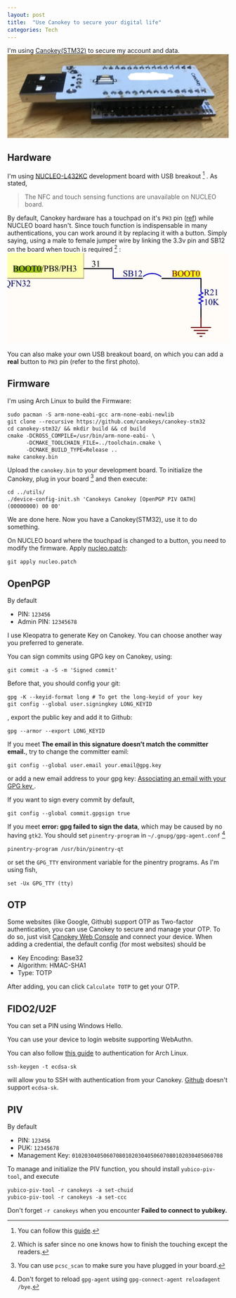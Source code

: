 ```yaml
---
layout: post
title:  "Use Canokey to secure your digital life"
categories: Tech
---
```


I'm using [Canokey(STM32)](https://github.com/canokeys/canokey-stm32) to secure my account and data.
![Canokey USB breakout board with button](/assets/img/canokey_usb_breakout.webp)

## Hardware

I'm using [NUCLEO-L432KC](https://os.mbed.com/platforms/ST-Nucleo-L432KC/) development board with USB breakout [^1] .
As stated,
> The NFC and touch sensing functions are unavailable on NUCLEO board.

By default, Canokey hardware has a touchpad on it's `PH3` pin ([ref](https://github.com/canokeys/canokey-stm32/blob/490e140342f0993e36e3441a4b42739ef4955e85/Inc/main.h#L70)) while NUCLEO board hasn't.
Since touch function is indispensable in many authentications, you can work around it by replacing it with a button.
Simply saying, using a male to female jumper wire by linking the 3.3v pin and SB12 on the board when touch is required [^2] :
![Canokey PH3 SB12](/assets/img/canokey_sb12.jpg)

You can also make your own USB breakout board, on which you can add a **real** button to `PH3` pin (refer to the first photo).

## Firmware 
I'm using Arch Linux to build the Firmware:
```shell
sudo pacman -S arm-none-eabi-gcc arm-none-eabi-newlib
git clone --recursive https://github.com/canokeys/canokey-stm32
cd canokey-stm32/ && mkdir build && cd build
cmake -DCROSS_COMPILE=/usr/bin/arm-none-eabi- \
      -DCMAKE_TOOLCHAIN_FILE=../toolchain.cmake \
      -DCMAKE_BUILD_TYPE=Release ..
make canokey.bin
```
Upload the `canokey.bin` to your development board. To initialize the Canokey, plug in your board [^3] and then execute:
```shell
cd ../utils/
./device-config-init.sh 'Canokeys Canokey [OpenPGP PIV OATH] (00000000) 00 00'
```
We are done here. Now you have a Canokey(STM32), use it to do something.


On NUCLEO board where the touchpad is changed to a button, you need to modify the firmware. Apply [nucleo.patch](/assets/file/nucleo.patch):
```shell
git apply nucleo.patch
```

## OpenPGP
By default
- PIN: `123456`
- Admin PIN: `12345678`

I use Kleopatra to generate Key on Canokey. You can choose another way you preferred to generate.

You can sign commits using GPG key on Canokey, using:
```shell
git commit -a -S -m 'Signed commit'
```
Before that, you should config your git:
```shell
gpg -K --keyid-format long # To get the long-keyid of your key
git config --global user.signingkey LONG_KEYID
```
, export the public key and add it to Github:
```shell
gpg --armor --export LONG_KEYID
```

If you meet **The email in this signature doesn’t match the committer email.**, try to change the committer eamil:
```shell
git config --global user.email your.email@gpg.key
```
or add a new email address to your gpg key: [Associating an email with your GPG key
](https://docs.github.com/en/github/authenticating-to-github/associating-an-email-with-your-gpg-key).

If you want to sign every commit by default,
```shell
git config --global commit.gpgsign true
```

If you meet **error: gpg failed to sign the data**, which may be caused by no having `gtk2`. You should set `pinentry-program` in `~/.gnupg/gpg-agent.conf` [^4]
```
pinentry-program /usr/bin/pinentry-qt
```
or set the `GPG_TTY` environment variable for the pinentry programs. As I'm using fish,
```shell
set -Ux GPG_TTY (tty)
```

## OTP
Some websites (like Google, Github) support OTP as Two-factor authentication, you can use Canokey to secure and manage your OTP. 
To do so, just visit [Canokey Web Console](https://console.canokeys.org/oath) and connect your device. 
When adding a credential, the default config (for most websites) should be 
 - Key Encoding: Base32
 - Algorithm: HMAC-SHA1
 - Type: TOTP

After adding, you can click `Calculate TOTP` to get your OTP.


## FIDO2/U2F

You can set a PIN using Windows Hello. 

You can use your device to login website supporting WebAuthn.

You can also follow [this guide](https://wiki.archlinux.org/index.php/Universal_2nd_Factor) to authentication for Arch Linux.
```shell
ssh-keygen -t ecdsa-sk
```
will allow you to SSH with authentication from your Canokey. [Github](https://github.community/t/when-can-i-use-ssh-public-key-type-like-ed25519-sk-and-ecdsa-sk/3144) doesn't support `ecdsa-sk`.


## PIV 

By default
- PIN: `123456`
- PUK: `12345678`
- Management Key: `010203040506070801020304050607080102030405060708`

To manage and initialize the PIV function, you should install `yubico-piv-tool`, and execute
```shell
yubico-piv-tool -r canokeys -a set-chuid
yubico-piv-tool -r canokeys -a set-ccc
```
Don't forget `-r canokeys` when you encounter **Failed to connect to yubikey.** 


[^1]: You can follow this [guide](https://shawnhymel.com/1795/getting-started-with-stm32-nucleo-usb-virtual-com-port/).

[^2]: Which is safer since no one knows how to finish the touching except the readers.

[^3]: You can use `pcsc_scan` to make sure you have plugged in your board.

[^4]: Don't forget to reload `gpg-agent` using `gpg-connect-agent reloadagent /bye`.
